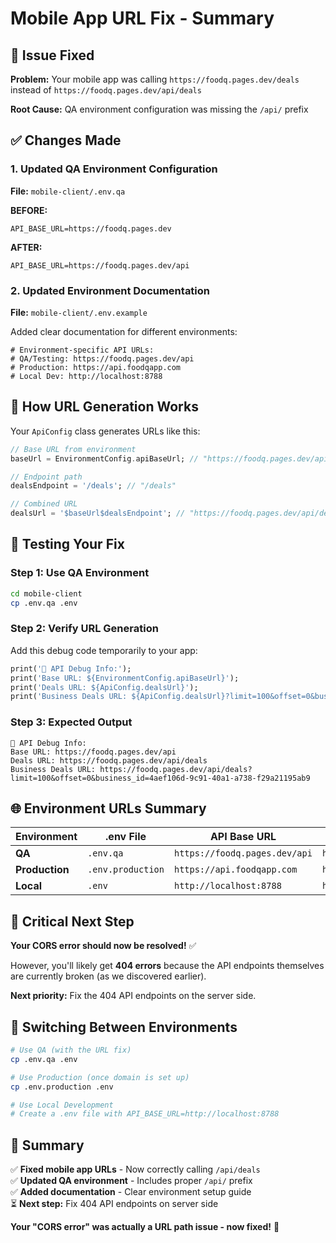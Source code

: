 # Mobile App URL Fix - Summary

## 🎯 Issue Fixed

**Problem:** Your mobile app was calling `https://foodq.pages.dev/deals` instead of `https://foodq.pages.dev/api/deals`

**Root Cause:** QA environment configuration was missing the `/api/` prefix

## ✅ Changes Made

### 1. Updated QA Environment Configuration
**File:** `mobile-client/.env.qa`

**BEFORE:**
```
API_BASE_URL=https://foodq.pages.dev
```

**AFTER:**
```
API_BASE_URL=https://foodq.pages.dev/api
```

### 2. Updated Environment Documentation  
**File:** `mobile-client/.env.example`

Added clear documentation for different environments:
```
# Environment-specific API URLs:
# QA/Testing: https://foodq.pages.dev/api
# Production: https://api.foodqapp.com  
# Local Dev: http://localhost:8788
```

## 🔧 How URL Generation Works

Your `ApiConfig` class generates URLs like this:

```dart
// Base URL from environment
baseUrl = EnvironmentConfig.apiBaseUrl; // "https://foodq.pages.dev/api"

// Endpoint path  
dealsEndpoint = '/deals'; // "/deals"

// Combined URL
dealsUrl = '$baseUrl$dealsEndpoint'; // "https://foodq.pages.dev/api/deals"
```

## 📱 Testing Your Fix

### Step 1: Use QA Environment
```bash
cd mobile-client
cp .env.qa .env
```

### Step 2: Verify URL Generation
Add this debug code temporarily to your app:
```dart
print('🔧 API Debug Info:');
print('Base URL: ${EnvironmentConfig.apiBaseUrl}');
print('Deals URL: ${ApiConfig.dealsUrl}'); 
print('Business Deals URL: ${ApiConfig.dealsUrl}?limit=100&offset=0&business_id=4aef106d-9c91-40a1-a738-f29a21195ab9');
```

### Step 3: Expected Output
```
🔧 API Debug Info:
Base URL: https://foodq.pages.dev/api
Deals URL: https://foodq.pages.dev/api/deals
Business Deals URL: https://foodq.pages.dev/api/deals?limit=100&offset=0&business_id=4aef106d-9c91-40a1-a738-f29a21195ab9
```

## 🌐 Environment URLs Summary

| Environment | .env File | API Base URL | Example Deals URL |
|-------------|-----------|--------------|-------------------|
| **QA** | `.env.qa` | `https://foodq.pages.dev/api` | `https://foodq.pages.dev/api/deals` |
| **Production** | `.env.production` | `https://api.foodqapp.com` | `https://api.foodqapp.com/deals` |
| **Local** | `.env` | `http://localhost:8788` | `http://localhost:8788/deals` |

## 🚨 Critical Next Step

**Your CORS error should now be resolved!** ✅

However, you'll likely get **404 errors** because the API endpoints themselves are currently broken (as we discovered earlier). 

**Next priority:** Fix the 404 API endpoints on the server side.

## 🔄 Switching Between Environments

```bash
# Use QA (with the URL fix)
cp .env.qa .env

# Use Production (once domain is set up)  
cp .env.production .env

# Use Local Development
# Create a .env file with API_BASE_URL=http://localhost:8788
```

## 🎉 Summary

✅ **Fixed mobile app URLs** - Now correctly calling `/api/deals`  
✅ **Updated QA environment** - Includes proper `/api/` prefix  
✅ **Added documentation** - Clear environment setup guide  
⏳ **Next step:** Fix 404 API endpoints on server side

**Your "CORS error" was actually a URL path issue - now fixed!** 🚀